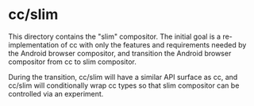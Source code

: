 # cc/slim

This directory contains the "slim" compositor. The initial goal is a
re-implementation of cc with only the features and requirements needed by the
Android browser compositor, and transition the Android browser compositor from
cc to slim compositor.

During the transition, cc/slim will have a similar API surface as cc, and
cc/slim will conditionally wrap cc types so that slim compositor can be
controlled via an experiment.

